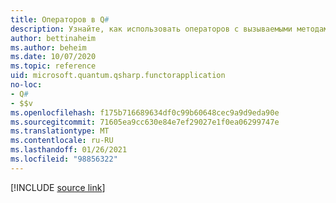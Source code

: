 ```yaml
---
title: Операторов в Q#
description: Узнайте, как использовать операторов с вызываемыми методами в Q# .
author: bettinaheim
ms.author: beheim
ms.date: 10/07/2020
ms.topic: reference
uid: microsoft.quantum.qsharp.functorapplication
no-loc:
- Q#
- $$v
ms.openlocfilehash: f175b716689634df0c99b60648cec9a9d9eda90e
ms.sourcegitcommit: 71605ea9cc630e84e7ef29027e1f0ea06299747e
ms.translationtype: MT
ms.contentlocale: ru-RU
ms.lasthandoff: 01/26/2021
ms.locfileid: "98856322"
---
```

<!---
# Functors in Q#
-->

[!INCLUDE [source link](~/includes/qsharp-language/Specifications/Language/3_Expressions/FunctorApplication.md)]

